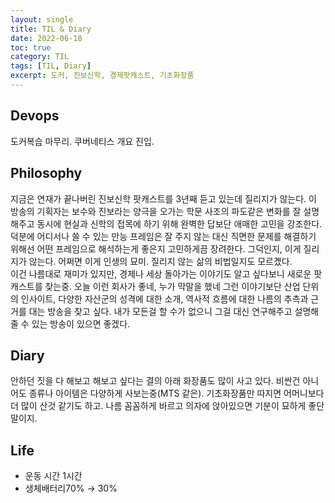 ```yaml
---
layout: single
title: TIL & Diary
date: 2022-06-18
toc: true
category: TIL
tags: [TIL, Diary]
excerpt: 도커, 진보신학, 경제팟캐스트, 기초화장품
---
```

## Devops  
도커복습 마무리. 쿠버네티스 개요 진입.

## Philosophy  
지금은 연재가 끝나버린 진보신학 팟캐스트를 3년째 듣고 있는데 질리지가 않는다. 이 방송의 기획자는 보수와 진보라는 양극을 오가는 학문 사조의 파도같은 변화를 잘 설명해주고 동시에 현실과 신학의 접목에 하기 위해 완벽한 답보단 애매한 고민을 강조한다. 덕분에 어디서나 쓸 수 있는 만능 프레임은 잘 주지 않는 대신 직면한 문제를 해결하기 위해선 어떤 프레임으로 해석하는게 좋은지 고민하게끔 장려한다. 그덕인지, 이게 질리지가 않는다. 어쩌면 이게 인생의 묘미. 질리지 않는 삶의 비법일지도 모르곘다.  
이건 나름대로 재미가 있지만, 경제나 세상 돌아가는 이야기도 알고 싶다보니 새로운 팟캐스트를 찾는중. 오늘 이런 회사가 좋네, 누가 막말을 했네 그런 이야기보단 산업 단위의 인사이트, 다양한 자산군의 성격에 대한 소개, 역사적 흐름에 대한 나름의 추측과 근거를 대는 방송을 찾고 싶다. 내가 모든걸 할 수가 없으니 그걸 대신 연구해주고 설명해줄 수 있는 방송이 있으면 좋겠다.  
## Diary  
안하던 짓을 다 해보고 해보고 싶다는 결의 아래 화장품도 많이 사고 있다. 비싼건 아니어도 종류나 아이템은 다양하게 사보는중(MTS 같은). 기초화장품만 따지면 어머니보다 더 많이 산것 같기도 하고. 나름 꼼꼼하게 바르고 의자에 앉아있으면 기분이 묘하게 좋단말이지.  
## Life  
- 운동 시간 1시간
- 생체배터리70% → 30%
  